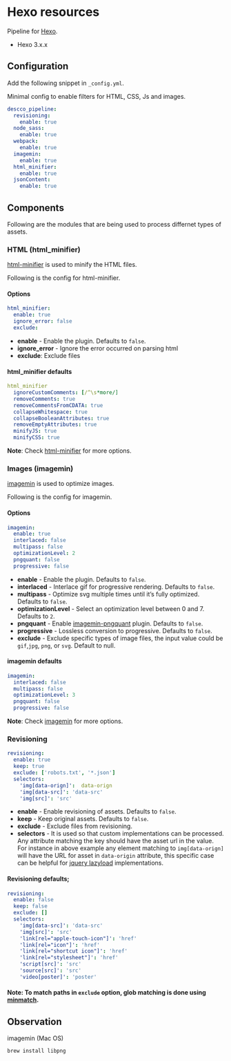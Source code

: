 # Hexo resources

Pipeline for [Hexo](https://hexo.io/).
- Hexo 3.x.x

## Configuration
Add the following snippet in `_config.yml`.

Minimal config to enable filters for HTML, CSS, Js and images.
```yaml
descco_pipeline:
  revisioning:
    enable: true
  node_sass:
    enable: true
  webpack:
    enable: true
  imagemin:
    enable: true
  html_minifier:
    enable: true
  jsonContent:
    enable: true
```

## Components
Following are the modules that are being used to process differnet types of assets.

### HTML (html_minifier)
[html-minifier](https://www.npmjs.com/package/html-minifier) is used to minify the HTML files.

Following is the config for html-minifier.

#### Options
``` yaml
html_minifier:
  enable: true
  ignore_error: false
  exclude:
```
- **enable** - Enable the plugin. Defaults to `false`.
- **ignore_error** - Ignore the error occurred on parsing html
- **exclude**: Exclude files

#### html_minifier defaults
```yaml
html_minifier
  ignoreCustomComments: [/^\s*more/]
  removeComments: true
  removeCommentsFromCDATA: true
  collapseWhitespace: true
  collapseBooleanAttributes: true
  removeEmptyAttributes: true
  minifyJS: true
  minifyCSS: true
```

**Note**: Check [html-minifier](https://www.npmjs.com/package/html-minifier#options-quick-reference) for more options.

### Images (imagemin)
[imagemin](https://www.npmjs.com/package/imagemin) is used to optimize images.

Following is the config for imagemin.
#### Options
```yaml
imagemin:
  enable: true
  interlaced: false
  multipass: false
  optimizationLevel: 2
  pngquant: false
  progressive: false
```
- **enable** - Enable the plugin. Defaults to `false`.
- **interlaced** - Interlace gif for progressive rendering. Defaults to `false`.
- **multipass** - Optimize svg multiple times until it’s fully optimized. Defaults to `false`.
- **optimizationLevel** - Select an optimization level between 0 and 7. Defaults to `2`.
- **pngquant** - Enable [imagemin-pngquant](https://github.com/imagemin/imagemin-pngquant) plugin. Defaults to `false`.
- **progressive** - Lossless conversion to progressive. Defaults to `false`.
- **exclude** - Exclude specific types of image files, the input value could be `gif`,`jpg`, `png`, or `svg`. Default to null.

#### imagemin defaults
```yaml
imagemin:
  interlaced: false
  multipass: false
  optimizationLevel: 3
  pngquant: false
  progressive: false
```

**Note**: Check [imagemin](https://www.npmjs.com/package/clean-css#use) for more options.

### Revisioning
```yaml
revisioning:
  enable: true
  keep: true
  exclude: ['robots.txt', '*.json']
  selectors:
    'img[data-orign]':  data-orign
    'img[data-src]': 'data-src'
    'img[src]': 'src'
```
- **enable** - Enable revisioning of assets. Defaults to `false`.
- **keep** - Keep original assets. Defaults to `false`.
- **exclude** - Exclude files from revisioning.
- **selectors** - It is used so that custom implementations can be processed. Any attribute matching the key should have the asset url in the value. For instance in above example any element matching to `img[data-orign]` will have the URL for asset in `data-origin` attribute, this specific case can be helpful for [jquery lazyload](https://github.com/tuupola/jquery_lazyload) implementations.

#### Revisioning defaults;
```yaml
revisioning:
  enable: false
  keep: false
  exclude: []
  selectors:
    'img[data-src]': 'data-src'
    'img[src]': 'src'
    'link[rel="apple-touch-icon"]': 'href'
    'link[rel="icon"]': 'href'
    'link[rel="shortcut icon"]': 'href'
    'link[rel="stylesheet"]': 'href'
    'script[src]': 'src'
    'source[src]': 'src'
    'video[poster]': 'poster'
```

#### Note: To match paths in `exclude` option, glob matching is done using [minmatch](https://github.com/isaacs/minimatch).


## Observation

imagemin (Mac OS)

```
brew install libpng
```